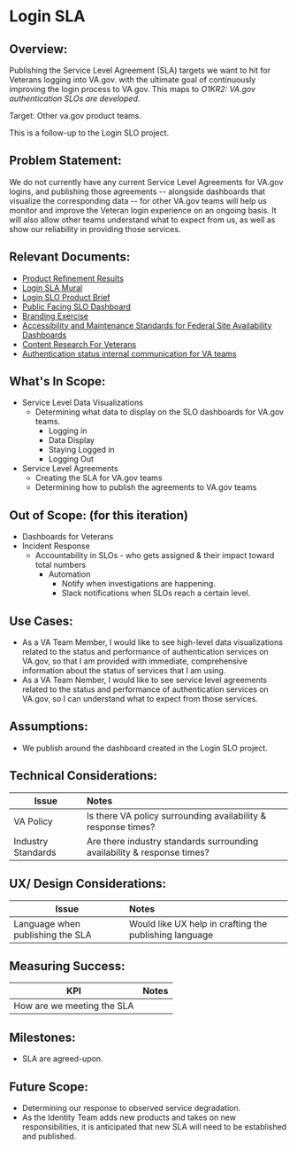 # Login SLA

## Overview: 
Publishing the Service Level Agreement (SLA) targets we want to hit for Veterans logging into VA.gov. with the ultimate goal of continuously improving the login process to VA.gov. This maps to _O1KR2: VA.gov authentication SLOs are developed._

Target: Other va.gov product teams.

This is a follow-up to the Login SLO project.

## Problem Statement: 

We do not currently have any current Service Level Agreements for VA.gov logins, and publishing those agreements -- alongside dashboards that visualize the corresponding data -- for other VA.gov teams will help us monitor and improve the Veteran login experience on an ongoing basis. It will also allow other teams understand what to expect from us, as well as show our reliability in providing those services.

## Relevant Documents:
* [Product Refinement Results](https://github.com/department-of-veterans-affairs/va.gov-team/blob/master/products/identity/SLA/Product%20Refinement.md)
* [Login SLA Mural](https://app.mural.co/t/departmentofveteransaffairs9999/m/departmentofveteransaffairs9999/1713368063741/aa11d92e4c07e903a16f131550431ad5e5f1a41b?sender=8a524840-01a2-4b0a-b661-95ffcb149e9b)
* [Login SLO Product Brief](https://github.com/department-of-veterans-affairs/va.gov-team/blob/master/products/identity/Products/Product%20Briefs/Login%20SLO.md)
* [Public Facing SLO Dashboard](https://app.ddog-gov.com/sb/f327ad72-c02a-11ec-a50a-da7ad0900007-df6fa7bc92140323ffecbf4e10b16346?refresh_mode=sliding&from_ts=1710016052679&to_ts=1712608052679&live=true)
* [Branding Exercise](https://docs.google.com/presentation/d/1Q3WnJY-0fJ3HcuYNptZnAbJaWUGK3FGCkvH19AJYFJo/edit#slide=id.g2c630c18cda_1_141)
* [Accessibility and Maintenance Standards for Federal Site Availability Dashboards](https://github.com/department-of-veterans-affairs/va.gov-team/blob/master/products/identity/Research/2024-03%20Service%20Level%20Objectives/2024-03%20Accessibility%20and%20federal%20regulation%20compliance%20with%20dashboards.md)
* [Content Research For Veterans](https://github.com/department-of-veterans-affairs/va.gov-team/blob/master/products/identity/Research/2024-03%20Service%20Level%20Objectives/Content%20research%20for%20Veterans.md)
* [Authentication status internal communication for VA teams](https://github.com/department-of-veterans-affairs/va.gov-team/blob/master/products/identity/Research/2024-03%20Service%20Level%20Objectives/Content-research-internal-teams.md)


## What's In Scope: 
* Service Level Data Visualizations
  * Determining what data to display on the SLO dashboards for VA.gov teams.
    * Logging in
    * Data Display
    * Staying Logged in
    * Logging Out
* Service Level Agreements
  * Creating the SLA for VA.gov teams
  * Determining how to publish the agreements to VA.gov teams



## Out of Scope: (for this iteration)
* Dashboards for Veterans
* Incident Response
  * Accountability in SLOs - who gets assigned & their impact toward total numbers
    * Automation
      * Notify when investigations are happening.
      * Slack notifications when SLOs reach a certain level.


## Use Cases:

- As a VA Team Member, I would like to see high-level data visualizations related to the status and performance of authentication services on VA.gov, so that I am provided with immediate, comprehensive information about the status of services that I am using. 
- As a VA Team Nember, I would like to see service level agreements related to the status and performance of authentication services on VA.gov, so I can understand what to expect from those services.



## Assumptions:
- We publish around the dashboard created in the Login SLO project.
  
## Technical Considerations:
| Issue         | Notes         | 
| ------------- |:-------------| 
| VA Policy |  Is there VA policy surrounding availability & response times?     |
| Industry Standards |  Are there industry standards surrounding availability & response times?     |

## UX/ Design Considerations:
| Issue         | Notes         | 
| ------------- |:------------- | 
| Language when publishing the SLA |   Would like UX help in crafting the publishing language          |



## Measuring Success:
| KPI           | Notes         | 
| ------------- |:-------------| 
| How are we meeting the SLA  |    |


## Milestones:
* SLA are agreed-upon.
  



## Future Scope:
* Determining our response to observed service degradation.
* As the Identity Team adds new products and takes on new responsibilities, it is anticipated that new SLA will need to be established and published.
